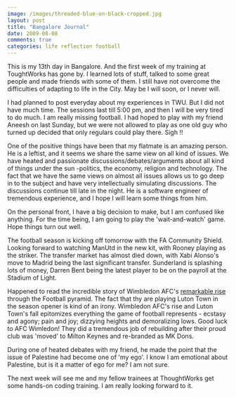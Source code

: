 ```yaml
---
image: /images/threaded-blue-on-black-cropped.jpg
layout: post
title: "Bangalore Journal"
date: 2009-08-08
comments: true
categories: life reflection football
---
```

This is my 13th day in Bangalore. And the first week of my training at ToughtWorks has gone by. I learned lots of stuff, talked to some great people and made friends with some of them. I still have not overcome the difficulties of adapting to life in the City. May be I will soon, or I never will.

I had planned to post everyday about my experiences in TWU. But I did not have much time. The sessions last till 5:00 pm, and then I will be very tired to do much. I am really missing football. I had hoped to play with my friend Aneesh on last Sunday, but we were not allowed to play as one old guy who turned up decided that only regulars could play there. Sigh !!

One of the positive things have been that my flatmate is an amazing person. He is a leftist, and it seems we share the same view on all kind of issues. We have heated and passionate discussions/debates/arguments about all kind of things under the sun -politics, the economy, religion and technology. The fact that we have the same views on almost all issues allows us to go deep in to the subject and have very intellectually simulating discussions. The discussions continue till late in the night. He is a software engineer of tremendous experience, and I hope I will learn some things from him.

On the personal front, I have a big decision to make, but I am confused like anything. For the time being, I am going to play the 'wait-and-watch' game. Hope things turn out well.

The football season is kicking off tomorrow with the FA Community Shield. Looking forward to watching ManUtd in the new kit, with Rooney playing as the striker. The transfer market has almost died down, with Xabi Alonso's move to Madrid being the last significant transfer. Sunderland is splashing lots of money, Darren Bent being the latest player to be on the payroll at the Stadium of Light.

Happened to read the incredible story of Wimbledon AFC's [remarkable rise](http://www.telegraph.co.uk/sport/football/news/5989930/AFC-Wimbledon-face-Luton-Town-in-Blue-Square-Premier-after-four-promotions.html) through the Football pyramid. The fact that thy are playing Luton Town in the season opener is kind of an irony. Wimbledon AFC's rise and Luton Town's fall epitomizes everything the game of football represents - ecstasy and agony; pain and joy; dizzying heights and demoralizing lows. Good luck to AFC Wimledon! They did a tremendous job of rebuilding after their proud club was 'moved' to Milton Keynes and re-branded as MK Dons.

During one of heated debates with my friend, he made the point that the issue of Palestine had become one of 'my ego'. I know I am emotional about Palestine, but is it a matter of ego for me? I am not sure.

The next week will see me and my fellow trainees at ThoughtWorks get some hands-on coding training. I am really looking forward to it.
